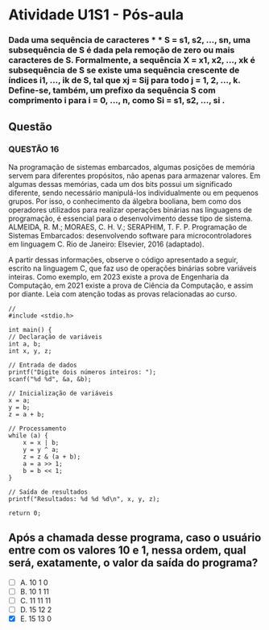 # **Atividade U1S1 - Pós-aula**

### Dada uma sequência de caracteres * *  S = s1, s2, ..., sn, uma subsequência de S é dada pela remoção de zero ou mais caracteres de S. Formalmente, a sequência X = x1, x2, ..., xk é subsequência de S se existe uma sequência crescente de índices i1, ..., ik de S, tal que xj = Sij para todo j = 1, 2, ..., k. Define-se, também, um prefixo da sequência S com comprimento i para i = 0, ..., n, como Si = s1, s2, ..., si . 

## Questão

### QUESTÃO 16 


Na programação de sistemas embarcados, algumas posições de memória servem para diferentes propósitos, não apenas para armazenar valores. Em algumas dessas memórias, cada um dos bits possui um significado diferente, 
sendo necessário manipulá-los individualmente ou em pequenos grupos.  Por isso, o conhecimento da álgebra booliana, bem como dos operadores utilizados para realizar operações binárias nas linguagens de programação, é essencial para o 
desenvolvimento desse tipo de sistema. ALMEIDA, R. M.; MORAES, C. H. V.; SERAPHIM, T. F. P. Programação de Sistemas Embarcados: desenvolvendo  software para microcontroladores em linguagem C. Rio de Janeiro: Elsevier, 2016 (adaptado). 


A partir dessas informações, observe o código apresentado a seguir, escrito na linguagem C, que faz uso de operações binárias sobre variáveis inteiras.
Como exemplo, em 2023 existe a prova de Engenharia da Computação, em 2021 existe a prova de Ciência da Computação, e assim por diante. Leia com atenção todas as provas relacionadas ao curso.

<p></p>

    //
    #include <stdio.h>

    int main() {
    // Declaração de variáveis
    int a, b;
    int x, y, z;

    // Entrada de dados
    printf("Digite dois números inteiros: ");
    scanf("%d %d", &a, &b);

    // Inicialização de variáveis
    x = a;
    y = b;
    z = a + b;

    // Processamento
    while (a) {
        x = x | b;
        y = y ^ a;
        z = z & (a + b);
        a = a >> 1;
        b = b << 1;
    }

    // Saída de resultados
    printf("Resultados: %d %d %d\n", x, y, z);

    return 0;

## Após a chamada desse programa, caso o usuário entre com os valores 10 e 1, nessa ordem, qual será, exatamente, o valor da saída do programa? 
<p> </p>

- [ ] A. 10 1 0
- [ ] B. 10 1 11
- [ ] C. 11 11 11
- [ ] D. 15 12 2
- [X] E. 15 13 0
